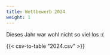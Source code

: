 ```yaml
---
title: Wettbewerb 2024
weight: 1
---
```


Dieses Jahr war wohl nicht so viel los :(

{{< csv-to-table "2024.csv" >}}

